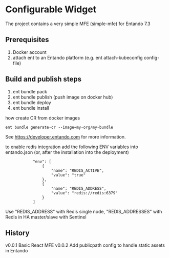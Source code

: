# Configurable Widget
The project contains a very simple MFE (simple-mfe) for Entando 7.3

## Prerequisites
1. Docker account
2. attach ent to an Entando platform (e.g. ent attach-kubeconfig config-file)

## Build and publish steps  
1. ent bundle pack 
2. ent bundle publish (push image on docker hub)
3. ent bundle deploy
4. ent bundle install

how create CR from docker images

```
ent bundle generate-cr --image=my-org/my-bundle
```

See https://developer.entando.com for more information.


to enable redis integration add the following ENV variables into entando.json (or, after the installation into the deployment)
```
            "env": [
                {
                    "name": "REDIS_ACTIVE",
                    "value": "true"
                },
                {
                    "name": "REDIS_ADDRESS",
                    "value": "redis://redis:6379"
                }
            ]
```

Use "REDIS_ADDRESS" with Redis single node, "REDIS_ADDRESSES" with Redis in HA master/slave with Sentinel

## History
v0.0.1 Basic React MFE
v0.0.2 Add publicpath config to handle static assets in Entando 
